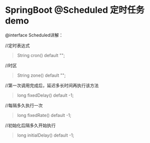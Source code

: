 # SpringBoot @Scheduled 定时任务demo
@interface Scheduled详解：

//定时表达式
>String cron() default "";

//时区
>String zone() default "";

//第一次调用完成后，延迟多长时间再执行该方法
>long fixedDelay() default -1;

//每隔多久执行一次
>long fixedRate() default -1;

//初始化后隔多久开始执行
>long initialDelay() default -1;

